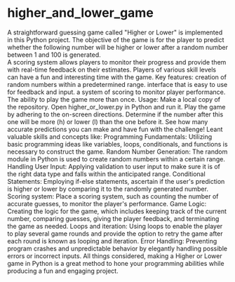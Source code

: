 # higher_and_lower_game
A straightforward guessing game called "Higher or Lower" is implemented in this Python project. 
The objective of the game is for the player to predict whether the following number will be higher or lower after a random number between 1 and 100 is generated.  
A scoring system allows players to monitor their progress and provide them with real-time feedback on their estimates. 
Players of various skill levels can have a fun and interesting time with the game.
Key features:
creation of random numbers within a predetermined range.
interface that is easy to use for feedback and input.
a system of scoring to monitor player performance.
The ability to play the game more than once.
Usage: 
Make a local copy of the repository.
Open higher_or_lower.py in Python and run it.
Play the game by adhering to the on-screen directions.
Determine if the number after this one will be more (h) or lower (l) than the one before it.
See how many accurate predictions you can make and have fun with the challenge!
Leant valuable skills and concepts like:
Programming Fundamentals: Utilizing basic programming ideas like variables, loops, conditionals, and functions is necessary to construct the game.
Random Number Generation: The random module in Python is used to create random numbers within a certain range.
Handling User Input: Applying validation to user input to make sure it is of the right data type and falls within the anticipated range.
Conditional Statements: Employing if-else statements, ascertain if the user's prediction is higher or lower by comparing it to the randomly generated number.
Scoring system: Place a scoring system, such as counting the number of accurate guesses, to monitor the player's performance.
Game Logic: Creating the logic for the game, which includes keeping track of the current number, comparing guesses, giving the player feedback, and terminating the game as needed.
Loops and iteration: Using loops to enable the player to play several game rounds and provide the option to retry the game after each round is known as looping and iteration.
Error Handling: Preventing program crashes and unpredictable behavior by elegantly handling possible errors or incorrect inputs.
All things considered, making a Higher or Lower game in Python is a great method to hone your programming abilities while producing a fun and engaging project.
